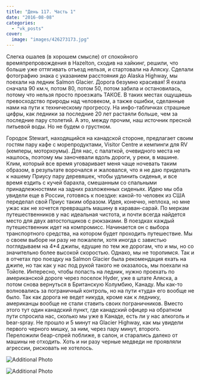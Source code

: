 ```yaml
---
title: "День 117. Часть 1"
date: "2016-08-08"
categories: 
  - "vk_posts"
cover:
  image: "images/426273173.jpg"
---
```


Слегка ошалев (в хорошем смысле) от спокойного времяпрепровождения в Hazelton, сходив на хайкинг, решили, что больше уже оттягивать отъезд нельзя, и стартовали на Аляску. Сделали фотографию знака с указанием расстояния до Alaska Highway, мы поехали на ледник Salmon Glacier. Дорога безумно красивая! Я ехала сначала 90 км.ч, потом 80, потом 50, потом забила и остановилась, потому что нельзя просто проезжать ТАКОЕ. В таких местах ощущаешь превосходство природы над человеком, а также ошибки, сделанные нами на пути к техническому прогрессу. На инфо-табличках страшные цифры, как ледники за последние 20 лет растаяли больше, чем за последние пару столетий. А это, между прочим, наш источник пресной питьевой воды. Но не будем о грустном.

<!--more-->

Городок Stewart, находящийся на канадской стороне, предлагает своим гостям пару кафе с морепродуктами, Visitor Centre и кемпинги для RV (кемперы, моторхоумы). Для нас, с палаткой, очевидного места не нашлось, поэтому мы заночевали вдоль дороги, у реки, в машине. Клим, который все время уговаривает меня чаще ночевать таким образом, в результате ворочался и жаловался, что я не даю приделать к нашему Приусу пару деревяшек, чтобы удлинить сиденья, и все время ездить с кучей барахла, смешанным со спальными принадлежностями на задних разложенных сиденьях. Идею мы оба увидели еще в России, готовясь к поездке: какой-то человек из США переделал свой Приус таким образом. Идея, конечно, неплоха, но мне ужас как не хочется превращать машину в караван-сарай. По меркам путешественников у нас идеальная чистота, и почти всегда найдется место для двух автостопщиков с рюкзаками. В поездках каждый путешественник идет на компромисс. Начинается он с выбора транспортного средства, на котором будет проходить путешествие. Мы о своем выборе ни разу не пожалели, хотя иногда с завистью поглядываем на 4\*4 джипы, едущие по тем же дорогам, что и мы, но со значительно более высокой скоростью. Однако, мы не торопимся. Так и в отчетах про поездку на Salmon Glacier была рекомендация ехать на джипе, но так как у нас под рукой такого не оказалось, мы поехали на Тойоте. Интересно, чтобы попасть на ледник, нужно проехать по американской дороге через поселок Hyder, уже в штате Аляска, а потом снова вернуться в Британскую Колумбию, Канаду. Мы как-то волновались за пограничный контроль, но на пути «туда» его вообще не было. Так как дорога не ведет никуда, кроме как к леднику, американцы вообще не стали ставить своих пограничников. Вместо этого тут один канадский пункт, где канадский офицер на обратном пути спросила нас, сколько мы уже в Канаде, есть ли у нас алкоголь и bear-spray. Не прошло и 5 минут на Glacier Highway, как мы увидели первого черного мишку, за ним, через пару минут, второго. Переложили беар-спрей поближе, в салон, и старались далеко от машины не отходить. Хоть и ни разу черные медведи не проявляли агрессии, рисковать не хотелось.

![Additional Photo](https://vodpop.ru/wp-content/uploads/2023/07/426273174.jpg)

![Additional Photo](https://vodpop.ru/wp-content/uploads/2023/07/426273175.jpg)
